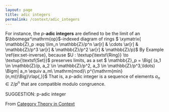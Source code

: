 ```yaml
---
layout: page
title: adic integers
permalink: /context/adic_integers
---
```

 For instance, the $p$-**adic integers** are defined to be the limit of an $\bbomega^\mathrm{op}$-indexed diagram of rings
$ \xymatrix{ \mathbb{Z}_p :eqq \lim_n \mathbb{Z}/p^n \ar[r] & \cdots \ar[r] & \mathbb{Z}/p^3 \ar[r] & \mathbb{Z}/p^2 \ar[r] & \mathbb{Z}/p}$ By Example \ref{ex:set-inverse}, because  $U : \textup{\textsf{Ring}} \to \textup{\textsf{Set}}$ preserves limits, as a set
$ \mathbb{Z}_p = \Big\{ (a_1 \in \mathbb{Z}/p, a_2 \in \mathbb{Z}/p^2, a_3 \in \mathbb{Z}/p^3,\ldots) \Bigm| a_n \equiv a_m\ \mathrm{mod}\ p^{\mathrm{min}(n,m)}\Big\}\rlap{,}}$ That is, a $p$-adic integer is a sequence of elements $a_n \in \mathbb{Z}/p^n$ that are compatible modulo congruence.

SUGGESTION: p-adic integer

From [Category Theory in Context](https://mathgloss.github.io/MathGloss/context.html)